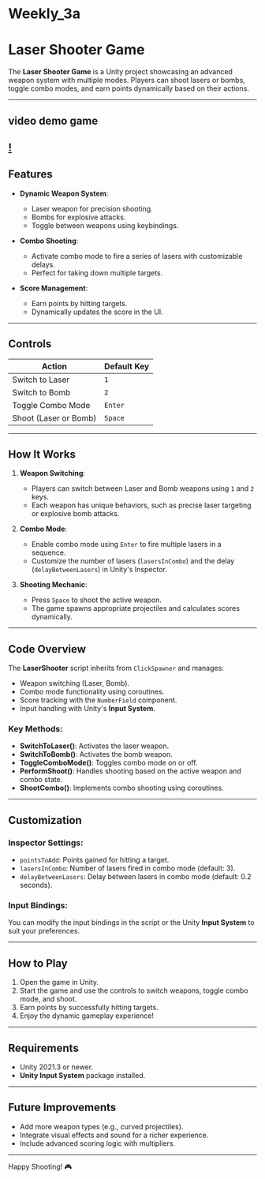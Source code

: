# Weekly_3a
# Laser Shooter Game

The **Laser Shooter Game** is a Unity project showcasing an advanced weapon system with multiple modes. Players can shoot lasers or bombs, toggle combo modes, and earn points dynamically based on their actions.

---
## video demo game
[!]()
---

## Features
- **Dynamic Weapon System**:
  - Laser weapon for precision shooting.
  - Bombs for explosive attacks.
  - Toggle between weapons using keybindings.

- **Combo Shooting**:
  - Activate combo mode to fire a series of lasers with customizable delays.
  - Perfect for taking down multiple targets.

- **Score Management**:
  - Earn points by hitting targets.
  - Dynamically updates the score in the UI.

---

## Controls
| **Action**               | **Default Key**   |
|---------------------------|-------------------|
| Switch to Laser           | `1`              |
| Switch to Bomb            | `2`              |
| Toggle Combo Mode         | `Enter`          |
| Shoot (Laser or Bomb)     | `Space`          |

---

## How It Works
1. **Weapon Switching**:
   - Players can switch between Laser and Bomb weapons using `1` and `2` keys.
   - Each weapon has unique behaviors, such as precise laser targeting or explosive bomb attacks.

2. **Combo Mode**:
   - Enable combo mode using `Enter` to fire multiple lasers in a sequence.
   - Customize the number of lasers (`lasersInCombo`) and the delay (`delayBetweenLasers`) in Unity's Inspector.

3. **Shooting Mechanic**:
   - Press `Space` to shoot the active weapon.
   - The game spawns appropriate projectiles and calculates scores dynamically.

---

## Code Overview
The **LaserShooter** script inherits from `ClickSpawner` and manages:
- Weapon switching (Laser, Bomb).
- Combo mode functionality using coroutines.
- Score tracking with the `NumberField` component.
- Input handling with Unity's **Input System**.

### Key Methods:
- **SwitchToLaser()**: Activates the laser weapon.
- **SwitchToBomb()**: Activates the bomb weapon.
- **ToggleComboMode()**: Toggles combo mode on or off.
- **PerformShoot()**: Handles shooting based on the active weapon and combo state.
- **ShootCombo()**: Implements combo shooting using coroutines.

---

## Customization
### Inspector Settings:
- `pointsToAdd`: Points gained for hitting a target.
- `lasersInCombo`: Number of lasers fired in combo mode (default: 3).
- `delayBetweenLasers`: Delay between lasers in combo mode (default: 0.2 seconds).

### Input Bindings:
You can modify the input bindings in the script or the Unity **Input System** to suit your preferences.

---

## How to Play
1. Open the game in Unity.
2. Start the game and use the controls to switch weapons, toggle combo mode, and shoot.
3. Earn points by successfully hitting targets.
4. Enjoy the dynamic gameplay experience!

---

## Requirements
- Unity 2021.3 or newer.
- **Unity Input System** package installed.

---

## Future Improvements
- Add more weapon types (e.g., curved projectiles).
- Integrate visual effects and sound for a richer experience.
- Include advanced scoring logic with multipliers.

---

Happy Shooting! 🎮
